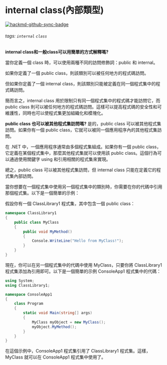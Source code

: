 # internal class(內部類型)

[![hackmd-github-sync-badge](https://hackmd.io/bUGxsVypRCWPNO6V9PLp0A/badge)](https://hackmd.io/bUGxsVypRCWPNO6V9PLp0A)


###### tags: `internal` `class`


**internal class和一般class可以用簡單的方式解釋嗎?**

當你定義一個 class 時，可以使用兩種不同的訪問修飾詞：public 和 internal。

如果你定義了一個 public class，則該類別可以被任何地方的程式碼訪問。

但如果你定義了一個 internal class，則該類別只能被定義在同一個程式集中的程式碼訪問。

簡而言之，internal class 用於限制只有同一個程式集中的程式碼才能訪問它，而 public class 則可以被任何地方的程式碼訪問。這樣可以提高程式碼的安全性和可維護性，同時也可以使程式集更加組織化和模塊化。

**public class 也可以被其他程式集訪問嗎?**
是的，public class 可以被其他程式集訪問。如果你有一個 public class，它就可以被同一個應用程序內的其他程式集訪問。

在 .NET 中，一個應用程序通常由多個程式集組成。如果你有一個 public class，它定義在某個程式集中，那麼其他程式集就可以使用該 public class。這個行為可以通過使用關鍵字 using 和引用相關的程式集來實現。

總之，public class 可以被其他程式集訪問，但 internal class 只能在定義它的程式集內部訪問。


當你想要在一個程式集中使用另一個程式集中的類別時，你需要在你的代碼中引用那個程式集。以下是一個簡單的示例：

假設你有一個 ClassLibrary1 程式集，其中包含一個 public class：

```csharp
namespace ClassLibrary1
{
    public class MyClass
    {
        public void MyMethod()
        {
            Console.WriteLine("Hello from MyClass!");
        }
    }
}
```
現在，你可以在另一個程式集中的代碼中使用 MyClass，只要你將 ClassLibrary1 程式集添加為引用即可。以下是一個簡單的示例 ConsoleApp1 程式集中的代碼：

```csharp
using System;
using ClassLibrary1;

namespace ConsoleApp1
{
    class Program
    {
        static void Main(string[] args)
        {
            MyClass myObject = new MyClass();
            myObject.MyMethod();
        }
    }
}
```
在這個示例中，ConsoleApp1 程式集引用了 ClassLibrary1 程式集。這樣，MyClass 就可以在 ConsoleApp1 程式集中使用了。
